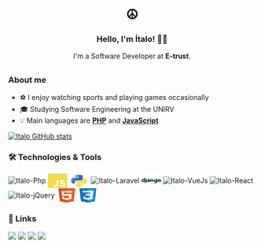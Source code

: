 <div align="center">
  
# ☮️

### Hello, I'm **Ítalo**! 👾👾

I'm a Software Developer at **E-trust**.

##
</div>

### About me
- ⚽ I enjoy watching sports and playing games occasionally  
- 🎓 Studying Software Engineering at the UNIRV
- 💡 Main languages are [**PHP**](https://www.php.net/) and [**JavaScript**](https://developer.mozilla.org/en-US/docs/Web/JavaScript)

[![Italo GitHub stats](https://github-readme-stats.vercel.app/api?username=italo-vinicius&hide=stars&count_private=true&show_icons=true&theme=tokyonight)](https://github.com/italo-vinicius/github-readme-stats)

### 🛠️ Technologies & Tools
<div style="display: inline_block">
  <img align="center" alt="Italo-Php" src="https://img.icons8.com/external-those-icons-flat-those-icons/24/external-PHP-programming-and-development-those-icons-flat-those-icons.png">
  <img align="center" alt="Italo-Js" height="30" width="40" src="https://raw.githubusercontent.com/devicons/devicon/master/icons/javascript/javascript-plain.svg">
  <img align="center" alt="Italo-Python" height="30" width="40" src="https://raw.githubusercontent.com/devicons/devicon/master/icons/python/python-original.svg">
  <img align="center" alt="Italo-Laravel" src="https://img.icons8.com/external-tal-revivo-color-tal-revivo/24/external-laravel-is-a-free-open-source-php-web-framework-logo-color-tal-revivo.png">
  <img align="center" alt="Italo-Django" height="30" width="40" src="https://raw.githubusercontent.com/devicons/devicon/master/icons/django/django-plain-wordmark.svg">
  <img align="center" alt="Italo-VueJs" height="30" width="30"  src="https://img.icons8.com/color/48/vue-js.png">
  <img align="center" alt="Italo-React" src="https://img.icons8.com/external-tal-revivo-color-tal-revivo/24/external-react-a-javascript-library-for-building-user-interfaces-logo-color-tal-revivo.png">
  <img align="center" alt="Italo-jQuery" src="https://img.icons8.com/external-tal-revivo-color-tal-revivo/24/external-jquery-is-a-javascript-library-designed-to-simplify-html-logo-color-tal-revivo.png">
  <img align="center" alt="Italo-HTML" height="30" width="40" src="https://raw.githubusercontent.com/devicons/devicon/master/icons/html5/html5-original.svg">
  <img align="center" alt="Italo-CSS" height="30" width="40" src="https://raw.githubusercontent.com/devicons/devicon/master/icons/css3/css3-original.svg">
</div>

### 🔗 Links
<a href="https://twitter.com/It4lo_dev" target="_blank"><img src="https://img.shields.io/badge/Twitter-1DA1F2?style=for-the-badge&logo=twitter&logoColor=white"></a>
<a href = "mailto:italoviniciusrope@gmail.com"><img src="https://img.shields.io/badge/-Gmail-%23333?style=for-the-badge&logo=gmail&logoColor=white"></a>
<a href="https://www.linkedin.com/in/italoviniciusrope/" target="_blank"><img src="https://img.shields.io/badge/-LinkedIn-%230077B5?style=for-the-badge&logo=linkedin&logoColor=white"></a>
<a href="https://it4lodev.vercel.app/" target="_blank"><img src="https://img.shields.io/badge/website-330F63?style=for-the-badge"></a>
